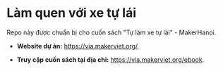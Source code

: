 # Làm quen với xe tự lái

Repo này được chuẩn bị cho cuốn sách "Tự làm xe tự lái" - MakerHanoi.

- **Website dự án:** <https://via.makerviet.org/>.

- **Truy cập cuốn sách tại địa chỉ:** <https://via.makerviet.org/ebook>.